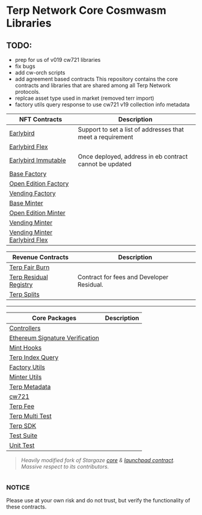 # Terp Network Core Cosmwasm Libraries

## TODO: 
- prep for us of v019 cw721 libraries
- fix bugs
- add cw-orch scripts 
- add agreement based contracts
This repository contains the core contracts and libraries that are shared among all Terp Network protocols.
- replcae asset type used in market (removed terr import)
- factory utils query response to use cw721 v19 collection info metadata


| NFT Contracts                                                     | Description                                                                                      |
|-------------------------------------------------------------|--------------------------------------------------------------------------------------------------|
 | [Earlybird](./contracts/nft/earlybirds/earlybird/README.md)      |  Support to set a list of addresses that meet a requirement                                                   |
| [Earlybird Flex](./contracts/nft/earlybirds/earlybird-flex/README.md)      |                                                     |
| [Earlybird Immutable](./contracts/nft/earlybirds/earlybird-immutable/README.md)      | Once deployed, address in eb contract cannot be updated                                                    |
| [Base Factory](./contracts/nft/factories/base-factory/README.md)      |                                                     |
| [Open Edition Factory](./contracts/nft/factories/open-edition-factory/README.md)      |                                                     |
| [Vending Factory](./contracts/nft/factories/vending-factory/README.md)      |                                                     |
| [Base Minter](./contracts/nft/minters/base-minter/README.md)      |                                                     |
| [Open Edition Minter](./contracts/nft/minters/open-edition-minter/README.md)      |                                                     |
| [Vending Minter](./contracts/nft/minters/vending-minter/README.md)      |                                                     |
| [Vending Minter Earlybird Flex](./contracts/nft/minters/vending-minter-eb-flex/README.md)      |                                                     |

| Revenue Contracts                                                     | Description                                                                                      |
|-------------------------------------------------------------|--------------------------------------------------------------------------------------------------|
| [Terp Fair Burn](./contracts/revenue/fair-burn/README.md)      |      
| [Terp Residual Registry](./contracts/revenue/residual-registry/README.md)      | Contract for fees and Developer Residual.       
| [Terp Splits](./contracts/revenue/splits/README.md)      |                                                     |

___
| Core Packages                                                     | Description                                                                                      |
|-------------------------------------------------------------|--------------------------------------------------------------------------------------------------|
| [Controllers](./packages/actions/controllers/README.md)      |      
| [Ethereum Signature Verification](./packages/actions/ethereum-verify/README.md)      |      
| [Mint Hooks](./packages/actions/mint-hooks/README.md)      |      
| [Terp Index Query](./packages/actions/terp-index-query/README.md)      |     
| [Factory Utils](./packages/nft/factory-utils/README.md)      |      
| [Minter Utils](./packages/nft/minter-utils/README.md)      |      
| [Terp Metadata](./packages/nft/terp-metadata/README.md)      |      
| [cw721](./packages/nft/cw721/README.md)      |      
| [Terp Fee](./packages/revenue/terp-fee/README.md)      |      
| [Terp Multi Test](./packages/utils/terp-multi-test/README.md)      |      
| [Terp SDK](./packages/utils/terp-sdk/README.md)      |      
| [Test Suite](./packages/utils/test-suite/README.md)      |      
| [Unit Test](./packages/utils/unit-tests/README.md)      |      


> *Heavily modified fork of Stargaze [core](https://github.com/public-awesome/core) & [launchpad contract](https://github.com/public-awesome/launchpad). Massive respect to its contributors.*


```
```

### NOTICE
Please use at your own risk and do not trust, but verify the functionality of these contracts.